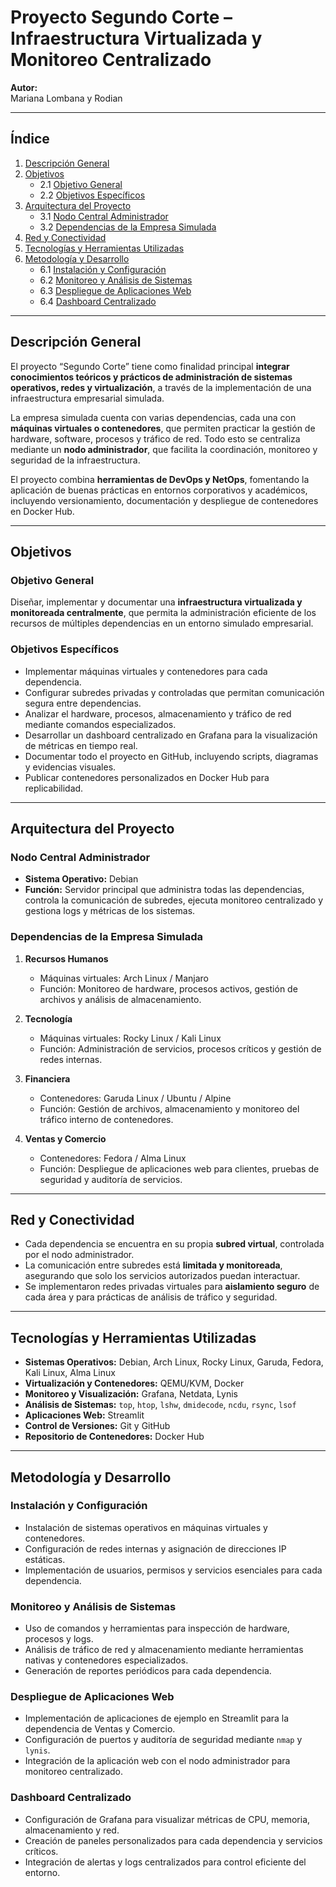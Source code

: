 # Proyecto Segundo Corte – Infraestructura Virtualizada y Monitoreo Centralizado

**Autor:**  
Mariana Lombana y Rodian 

---

## Índice

1. [Descripción General](#descripción-general)  
2. [Objetivos](#objetivos)  
   - 2.1 [Objetivo General](#objetivo-general)  
   - 2.2 [Objetivos Específicos](#objetivos-específicos)  
3. [Arquitectura del Proyecto](#arquitectura-del-proyecto)  
   - 3.1 [Nodo Central Administrador](#nodo-central-administrador)  
   - 3.2 [Dependencias de la Empresa Simulada](#dependencias-de-la-empresa-simulada)  
4. [Red y Conectividad](#red-y-conectividad)  
5. [Tecnologías y Herramientas Utilizadas](#tecnologías-y-herramientas-utilizadas)  
6. [Metodología y Desarrollo](#metodología-y-desarrollo)  
   - 6.1 [Instalación y Configuración](#instalación-y-configuración)  
   - 6.2 [Monitoreo y Análisis de Sistemas](#monitoreo-y-análisis-de-sistemas)  
   - 6.3 [Despliegue de Aplicaciones Web](#despliegue-de-aplicaciones-web)  
   - 6.4 [Dashboard Centralizado](#dashboard-centralizado)  


---

## Descripción General

El proyecto “Segundo Corte” tiene como finalidad principal **integrar conocimientos teóricos y prácticos de administración de sistemas operativos, redes y virtualización**, a través de la implementación de una infraestructura empresarial simulada.  

La empresa simulada cuenta con varias dependencias, cada una con **máquinas virtuales o contenedores**, que permiten practicar la gestión de hardware, software, procesos y tráfico de red. Todo esto se centraliza mediante un **nodo administrador**, que facilita la coordinación, monitoreo y seguridad de la infraestructura.

El proyecto combina **herramientas de DevOps y NetOps**, fomentando la aplicación de buenas prácticas en entornos corporativos y académicos, incluyendo versionamiento, documentación y despliegue de contenedores en Docker Hub.

---

## Objetivos

### Objetivo General
Diseñar, implementar y documentar una **infraestructura virtualizada y monitoreada centralmente**, que permita la administración eficiente de los recursos de múltiples dependencias en un entorno simulado empresarial.

### Objetivos Específicos
- Implementar máquinas virtuales y contenedores para cada dependencia.  
- Configurar subredes privadas y controladas que permitan comunicación segura entre dependencias.  
- Analizar el hardware, procesos, almacenamiento y tráfico de red mediante comandos especializados.  
- Desarrollar un dashboard centralizado en Grafana para la visualización de métricas en tiempo real.  
- Documentar todo el proyecto en GitHub, incluyendo scripts, diagramas y evidencias visuales.  
- Publicar contenedores personalizados en Docker Hub para replicabilidad.

---

## Arquitectura del Proyecto

### Nodo Central Administrador
- **Sistema Operativo:** Debian  
- **Función:** Servidor principal que administra todas las dependencias, controla la comunicación de subredes, ejecuta monitoreo centralizado y gestiona logs y métricas de los sistemas.  

### Dependencias de la Empresa Simulada

1. **Recursos Humanos**  
   - Máquinas virtuales: Arch Linux / Manjaro  
   - Función: Monitoreo de hardware, procesos activos, gestión de archivos y análisis de almacenamiento.  

2. **Tecnología**  
   - Máquinas virtuales: Rocky Linux / Kali Linux  
   - Función: Administración de servicios, procesos críticos y gestión de redes internas.  

3. **Financiera**  
   - Contenedores: Garuda Linux / Ubuntu / Alpine  
   - Función: Gestión de archivos, almacenamiento y monitoreo del tráfico interno de contenedores.  

4. **Ventas y Comercio**  
   - Contenedores: Fedora / Alma Linux  
   - Función: Despliegue de aplicaciones web para clientes, pruebas de seguridad y auditoría de servicios.

---

## Red y Conectividad

- Cada dependencia se encuentra en su propia **subred virtual**, controlada por el nodo administrador.  
- La comunicación entre subredes está **limitada y monitoreada**, asegurando que solo los servicios autorizados puedan interactuar.  
- Se implementaron redes privadas virtuales para **aislamiento seguro** de cada área y para prácticas de análisis de tráfico y seguridad.  

---

## Tecnologías y Herramientas Utilizadas

- **Sistemas Operativos:** Debian, Arch Linux, Rocky Linux, Garuda, Fedora, Kali Linux, Alma Linux  
- **Virtualización y Contenedores:** QEMU/KVM, Docker  
- **Monitoreo y Visualización:** Grafana, Netdata, Lynis  
- **Análisis de Sistemas:** `top`, `htop`, `lshw`, `dmidecode`, `ncdu`, `rsync`, `lsof`  
- **Aplicaciones Web:** Streamlit  
- **Control de Versiones:** Git y GitHub  
- **Repositorio de Contenedores:** Docker Hub  

---

## Metodología y Desarrollo

### Instalación y Configuración
- Instalación de sistemas operativos en máquinas virtuales y contenedores.  
- Configuración de redes internas y asignación de direcciones IP estáticas.  
- Implementación de usuarios, permisos y servicios esenciales para cada dependencia.

### Monitoreo y Análisis de Sistemas
- Uso de comandos y herramientas para inspección de hardware, procesos y logs.  
- Análisis de tráfico de red y almacenamiento mediante herramientas nativas y contenedores especializados.  
- Generación de reportes periódicos para cada dependencia.

### Despliegue de Aplicaciones Web
- Implementación de aplicaciones de ejemplo en Streamlit para la dependencia de Ventas y Comercio.  
- Configuración de puertos y auditoría de seguridad mediante `nmap` y `lynis`.  
- Integración de la aplicación web con el nodo administrador para monitoreo centralizado.

### Dashboard Centralizado
- Configuración de Grafana para visualizar métricas de CPU, memoria, almacenamiento y red.  
- Creación de paneles personalizados para cada dependencia y servicios críticos.  
- Integración de alertas y logs centralizados para control eficiente del entorno.

